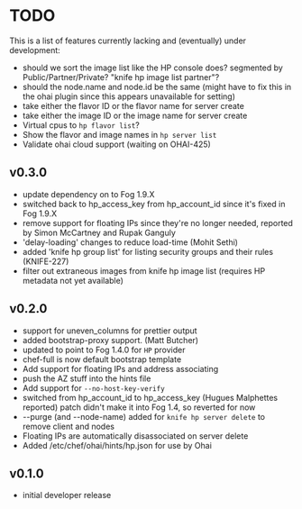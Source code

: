 # TODO #
This is a list of features currently lacking and (eventually) under development:
* should we sort the image list like the HP console does? segmented by Public/Partner/Private? "knife hp image list partner"?
* should the node.name and node.id be the same (might have to fix this in the ohai plugin since this appears unavailable for setting)
* take either the flavor ID or the flavor name for server create
* take either the image ID or the image name for server create
* Virtual cpus to `hp flavor list`?
* Show the flavor and image names in `hp server list`
* Validate ohai cloud support (waiting on OHAI-425)

## v0.3.0
* update dependency on to Fog 1.9.X
* switched back to hp_access_key from hp_account_id since it's fixed in Fog 1.9.X
* remove support for floating IPs since they're no longer needed, reported by Simon McCartney and Rupak Ganguly
* 'delay-loading' changes to reduce load-time (Mohit Sethi)
* added 'knife hp group list' for listing security groups and their rules (KNIFE-227)
* filter out extraneous images from knife hp image list (requires HP metadata not yet available)

## v0.2.0
* support for uneven_columns for prettier output
* added bootstrap-proxy support. (Matt Butcher)
* updated to point to Fog 1.4.0 for `HP` provider
* chef-full is now default bootstrap template
* Add support for floating IPs and address associating
* push the AZ stuff into the hints file
* Add support for `--no-host-key-verify`
* switched from hp_account_id to hp_access_key (Hugues Malphettes reported)
  patch didn't make it into Fog 1.4, so reverted for now
* --purge (and --node-name) added for `knife hp server delete` to remove client and nodes
* Floating IPs are automatically disassociated on server delete
* Added /etc/chef/ohai/hints/hp.json for use by Ohai

## v0.1.0
* initial developer release
